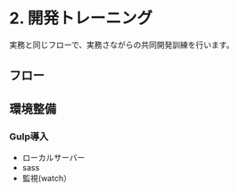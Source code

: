 # 2. 開発トレーニング

実務と同じフローで、実務さながらの共同開発訓練を行います。

## フロー





## 環境整備

### Gulp導入

- ローカルサーバー
- sass
- 監視(watch）